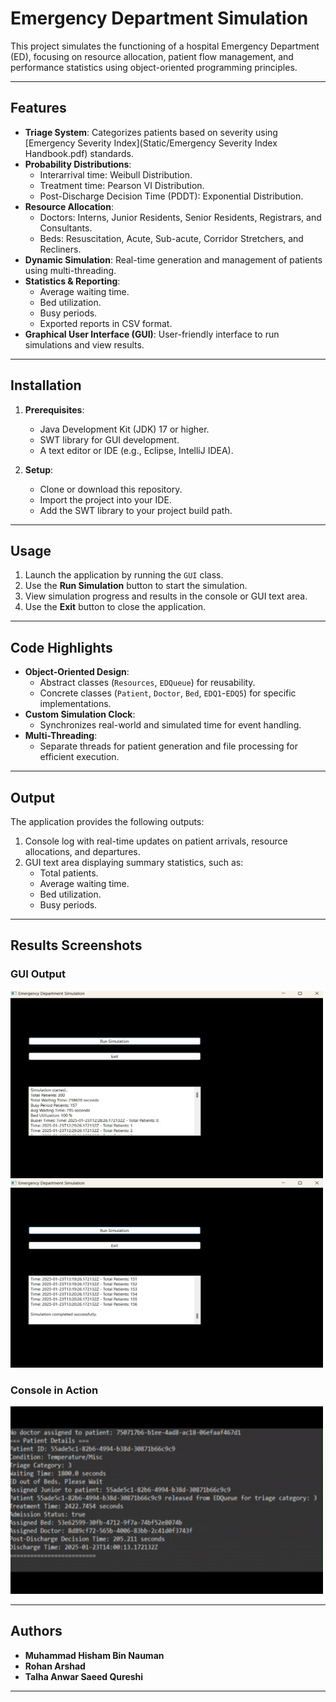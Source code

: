 # Emergency Department Simulation

This project simulates the functioning of a hospital Emergency Department (ED), focusing on resource allocation, patient flow management, and performance statistics using object-oriented programming principles.

---

## Features

- **Triage System**: Categorizes patients based on severity using [Emergency Severity Index](Static/Emergency Severity Index Handbook.pdf) standards.
- **Probability Distributions**:
  - Interarrival time: Weibull Distribution.
  - Treatment time: Pearson VI Distribution.
  - Post-Discharge Decision Time (PDDT): Exponential Distribution.
- **Resource Allocation**:
  - Doctors: Interns, Junior Residents, Senior Residents, Registrars, and Consultants.
  - Beds: Resuscitation, Acute, Sub-acute, Corridor Stretchers, and Recliners.
- **Dynamic Simulation**: Real-time generation and management of patients using multi-threading.
- **Statistics & Reporting**:
  - Average waiting time.
  - Bed utilization.
  - Busy periods.
  - Exported reports in CSV format.
- **Graphical User Interface (GUI)**: User-friendly interface to run simulations and view results.

---

## Installation

1. **Prerequisites**:
   - Java Development Kit (JDK) 17 or higher.
   - SWT library for GUI development.
   - A text editor or IDE (e.g., Eclipse, IntelliJ IDEA).

2. **Setup**:
   - Clone or download this repository.
   - Import the project into your IDE.
   - Add the SWT library to your project build path.

---

## Usage

1. Launch the application by running the `GUI` class.
2. Use the **Run Simulation** button to start the simulation.
3. View simulation progress and results in the console or GUI text area.
4. Use the **Exit** button to close the application.

---

## Code Highlights

- **Object-Oriented Design**:
  - Abstract classes (`Resources`, `EDQueue`) for reusability.
  - Concrete classes (`Patient`, `Doctor`, `Bed`, `EDQ1`-`EDQ5`) for specific implementations.
- **Custom Simulation Clock**:
  - Synchronizes real-world and simulated time for event handling.
- **Multi-Threading**:
  - Separate threads for patient generation and file processing for efficient execution.

---

## Output

The application provides the following outputs:
1. Console log with real-time updates on patient arrivals, resource allocations, and departures.
2. GUI text area displaying summary statistics, such as:
   - Total patients.
   - Average waiting time.
   - Bed utilization.
   - Busy periods.

---

## Results Screenshots

### GUI Output

<div>
  <img src="Static/Simulation_GUI_1.jpg" alt="GUI Output 1" width="500" height="300">
</div>

<div>
  <img src="Static/Simulation_GUI_2.png" alt="GUI Output 2" width="500" height="300">
</div>

### Console in Action

<div>
  <img src="Static/ED_Simulation.gif" alt="Console Screenshot" width="500" height="300">
</div>


---

## Authors

- **Muhammad Hisham Bin Nauman**
- **Rohan Arshad**
- **Talha Anwar Saeed Qureshi**

---

